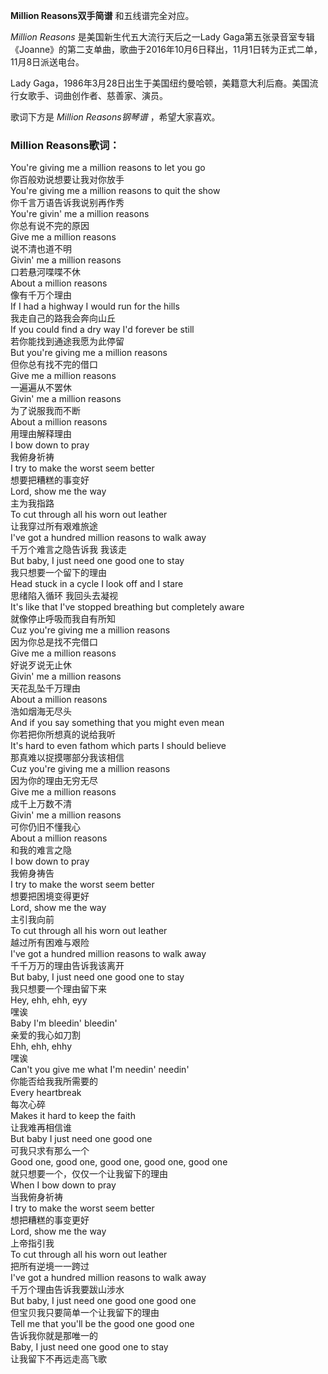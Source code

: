 

**Million Reasons双手简谱** 和五线谱完全对应。

_Million Reasons_ 是美国新生代五大流行天后之一Lady
Gaga第五张录音室专辑《Joanne》的第二支单曲，歌曲于2016年10月6日释出，11月1日转为正式二单，11月8日派送电台。

Lady Gaga，1986年3月28日出生于美国纽约曼哈顿，美籍意大利后裔。美国流行女歌手、词曲创作者、慈善家、演员。

歌词下方是 _Million Reasons钢琴谱_ ，希望大家喜欢。

### Million Reasons歌词：

You're giving me a million reasons to let you go  
你百般劝说想要让我对你放手  
You're giving me a million reasons to quit the show  
你千言万语告诉我说别再作秀  
You're givin' me a million reasons  
你总有说不完的原因  
Give me a million reasons  
说不清也道不明  
Givin' me a million reasons  
口若悬河喋喋不休  
About a million reasons  
像有千万个理由  
If I had a highway I would run for the hills  
我走自己的路我会奔向山丘  
If you could find a dry way I'd forever be still  
若你能找到通途我愿为此停留  
But you're giving me a million reasons  
但你总有找不完的借口  
Give me a million reasons  
一遍遍从不罢休  
Givin' me a million reasons  
为了说服我而不断  
About a million reasons  
用理由解释理由  
I bow down to pray  
我俯身祈祷  
I try to make the worst seem better  
想要把糟糕的事变好  
Lord, show me the way  
主为我指路  
To cut through all his worn out leather  
让我穿过所有艰难旅途  
I've got a hundred million reasons to walk away  
千万个难言之隐告诉我 我该走  
But baby, I just need one good one to stay  
我只想要一个留下的理由  
Head stuck in a cycle I look off and I stare  
思绪陷入循环 我回头去凝视  
It's like that I've stopped breathing but completely aware  
就像停止呼吸而我自有所知  
Cuz you're giving me a million reasons  
因为你总是找不完借口  
Give me a million reasons  
好说歹说无止休  
Givin' me a million reasons  
天花乱坠千万理由  
About a million reasons  
浩如烟海无尽头  
And if you say something that you might even mean  
你若把你所想真的说给我听  
It's hard to even fathom which parts I should believe  
那真难以捉摸哪部分我该相信  
Cuz you're giving me a million reasons  
因为你的理由无穷无尽  
Give me a million reasons  
成千上万数不清  
Givin' me a million reasons  
可你仍旧不懂我心  
About a million reasons  
和我的难言之隐  
I bow down to pray  
我俯身祷告  
I try to make the worst seem better  
想要把困境变得更好  
Lord, show me the way  
主引我向前  
To cut through all his worn out leather  
越过所有困难与艰险  
I've got a hundred million reasons to walk away  
千千万万的理由告诉我该离开  
But baby, I just need one good one to stay  
我只想要一个理由留下来  
Hey, ehh, ehh, eyy  
嘿诶  
Baby I'm bleedin' bleedin'  
亲爱的我心如刀割  
Ehh, ehh, ehhy  
嘿诶  
Can't you give me what I'm needin' needin'  
你能否给我我所需要的  
Every heartbreak  
每次心碎  
Makes it hard to keep the faith  
让我难再相信谁  
But baby I just need one good one  
可我只求有那么一个  
Good one, good one, good one, good one, good one  
就只想要一个，仅仅一个让我留下的理由  
When I bow down to pray  
当我俯身祈祷  
I try to make the worst seem better  
想把糟糕的事变更好  
Lord, show me the way  
上帝指引我  
To cut through all his worn out leather  
把所有逆境一一跨过  
I've got a hundred million reasons to walk away  
千万个理由告诉我要跋山涉水  
But baby, I just need one good one good one  
但宝贝我只要简单一个让我留下的理由  
Tell me that you'll be the good one good one  
告诉我你就是那唯一的  
Baby, I just need one good one to stay  
让我留下不再远走高飞歌

